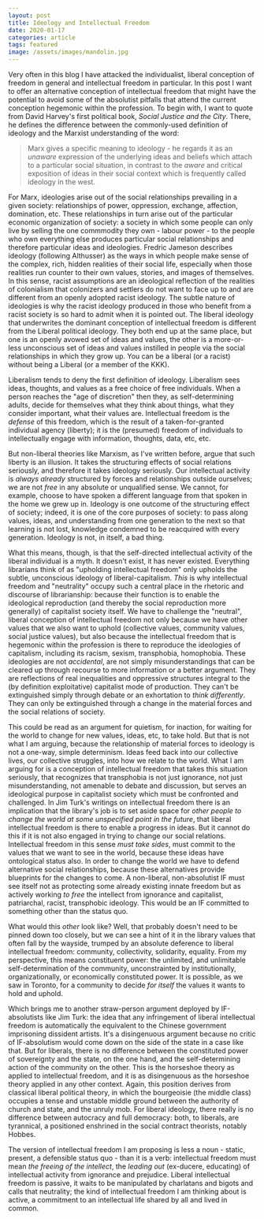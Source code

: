 ```yaml
---
layout: post
title: Ideology and Intellectual Freedom
date: 2020-01-17
categories: article
tags: featured
image: /assets/images/mandolin.jpg
---
```


Very often in this blog I have attacked the individualist, liberal
conception of freedom in general and intellectual freedom in particular.
In this post I want to offer an alternative conception of intellectual
freedom that might have the potential to avoid some of the absolutist
pitfalls that attend the current conception hegemonic within the
profession. To begin with, I want to quote from David Harvey's first
political book, *Social Justice and the City*. There, he defines the
difference between the commonly-used definition of ideology and the
Marxist understanding of the word:

>Marx gives a specific meaning to ideology - he regards it as an
>*unaware* expression of the underlying ideas and beliefs which attach
>to a particular social situation, in contrast to the *aware* and
>critical exposition of ideas in their social context which is
>frequently called ideology in the west.

For Marx, ideologies arise out of the social relationships prevailing in
a given society: relationships of power, oppression, exchange,
affection, domination, etc. These relationships in turn arise out of the
particular economic organization of society: a society in which some
people can only live by selling the one commmodity they own - labour
power - to the people who own everything else produces particular social
relationships and therefore particular ideas and ideologies. Fredric
Jameson describes ideology (following Althusser) as the ways in which
people make sense of the complex, rich, hidden realities of their social
life, especially when those realities run counter to their own values,
stories, and images of themselves. In this sense, racist assumptions are an
ideological reflection of the realities of colonialism that colonizers
and settlers do not want to face up to and are different from an openly
adopted racist ideology. The subtle nature of ideologies is why the
racist ideology produced in those who benefit from a racist society is
so hard to admit when it is pointed out. The liberal ideology that
underwrites the dominant conception of intellectual freedom is different
from the Liberal political ideology. They both end up at the same place,
but one is an openly avowed set of ideas and values, the other is a
more-or-less unconscious set of ideas and values instilled in people via
the social relationships in which they grow up. You can be a liberal (or
a racist) without being a Liberal (or a member of the KKK).

Liberalism tends to deny the first definition of ideology. Liberalism
sees ideas, thoughts, and values as a free choice of free individuals.
When a person reaches the "age of discretion" then they, as
self-determining adults, decide for themselves what they think about
things, what they consider important, what their values are.
Intellectual freedom is the *defense* of this freedom, which is the
result of a taken-for-granted individual agency (liberty); it is the
(presumed) freedom of individuals to intellectually engage with
information, thoughts, data, etc, etc.

But non-liberal theories like Marxism, as I've written before, argue
that such liberty is an illusion. It takes the structuring effects of
social relations seriously, and therefore it takes ideology seriously.
Our intellectual activity is *always already* structured by forces and
relationships outside ourselves; we are not *free* in any absolute or
unqualified sense. We cannot, for example, choose to have spoken a
different language from that spoken in the home we grew up in. Ideology
is one outcome of the structuring effect of society; indeed, it is one
of the core purposes of society: to pass along values, ideas, and
understanding from one generation to the next so that learning is not
lost, knowledge condemned to be reacquired with every generation.
Ideology is not, in itself, a bad thing.

What this means, though, is that the self-directed intellectual activity
of the liberal individual is a myth. It doesn't exist, it has never
existed. Everything librarians think of as "upholding intellectual
freedom" only upholds the subtle, unconscious ideology of
liberal-capitalism. *This* is why intellectual freedom and "neutrality"
occupy such a central place in the rhetoric and discourse of
librarianship: because their function is to enable the ideological
reproduction (and thereby the social reproduction more generally) of
capitalist society itself. We have to challenge the "neutral", liberal
conception of intellectual freedom not only because we have other values
that we also want to uphold (collective values, community values, social
justice values), but also because the intellectual freedom that is
hegemonic within the profession is there to reproduce the ideologies of
capitalism, including its racism, sexism, transphobia, homophobia. These
ideologies are not *accidental*, are not simply misunderstandings that
can be cleared up through recourse to more information or a better
argument. They are reflections of real inequalities and oppressive
structures integral to the (by definition exploitative) capitalist mode of production. They can't be extinguished simply through debate or an
exhortation to *think differently*. They can only be extinguished
through a change in the material forces and the social relations of
society.

This could be read as an argument for quietism, for inaction, for
waiting for the world to change for new values, ideas, etc, to take
hold. But that is not what I am arguing, because the relationship of
material forces to ideology is not a one-way, simple determinism. Ideas
feed back into our collective lives, our collective struggles, into how
we relate to the world.  What I am arguing for is a
conception of intellectual freedom that takes this situation seriously,
that recognizes that transphobia is not just ignorance, not just
misunderstanding, not amenable to debate and discussion, but serves an
ideological purpose in capitalist society which must be confronted and
challenged. In Jim Turk's writings on intellectual freedom there is an implication that the library's job is to set aside space for *other people to change the world at some unspecified point in the future*, that liberal intellectual freedom is there to enable a progress in ideas. But it cannot do this if it is not also engaged in trying to change our social relations. Intellectual freedom in this sense *must take sides*, must commit to the values that we want to see in the world, because these ideas have ontological status also. In order to change the world we have to defend alternative social relationships, because these alternatives provide blueprints for the changes to come. A non-liberal, non-absolutist IF must see itself not as protecting some already existing innate freedom but as actively working *to free* the intellect from ignorance and capitalist, patriarchal, racist, transphobic ideology. This would be an IF committed to something other than the status quo.

What would this *other* look like? Well, that probably doesn't need to
be pinned down too closely, but we can see a hint of it in the library
values that often fall by the wayside, trumped by an absolute deference
to liberal intellectual freedom: community, collectivity, solidarity,
equality.
From my perspective, this means constituent power: the unlimited, and
unlimitable self-determination of the community, unconstrainted by
institutionally, organizationally, or economically constituted power. It
is possible, as we saw in Toronto, for a community to decide *for
itself* the values it wants to hold and uphold.

Which brings me to another straw-person argument deployed by
IF-absolutists like Jim Turk: the idea that any infringement of liberal
intellectual freedom is automatically the equivalent to the Chinese
government imprisoning dissident artists. It's a disingenuous argument
because no critic of IF-absolutism would come down on the side of the
state in a case like that. But for liberals, there is no
difference between the constituted power of sovereignty and the state,
on the one hand, and the self-determining action of the community on the
other. This is the horseshoe theory as applied to intellectual freedom,
and it is as disingenuous as the horseshoe theory applied in any other
context. Again, this position derives from classical liberal political
theory, in which the bourgeoisie (the middle class) occupies a tense and
unstable middle ground between the authority of church and state, and
the unruly mob. For liberal ideology, there really is no difference
between autocracy and full democracy: both, to liberals, are tyrannical,
a positioned enshrined in the social contract theorists, notably Hobbes.

The version of intellectual freedom I am proposing is less a noun -
static, present, a defensible status quo - than it is a verb:
intellectual freedom must mean *the freeing of the intellect*, the
*leading out* (ex-ducere, educating) of intellectual activity from
ignorance and prejudice. Liberal intellectual freedom is passive, it
waits to be manipulated by charlatans and bigots and calls that
neutrality; the kind of intellectual freedom I am thinking about is
active, a commitment to an intellectual life shared by all and lived in
common.

